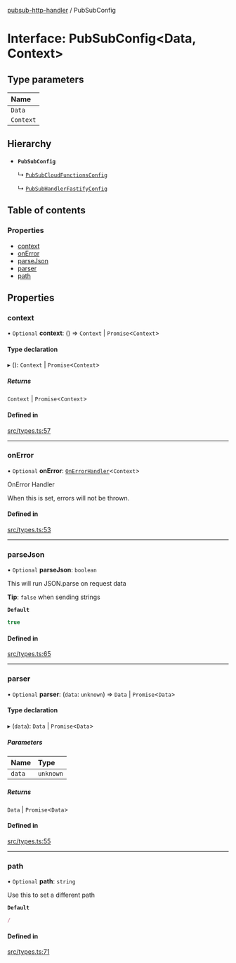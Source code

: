 [pubsub-http-handler](../README.md) / PubSubConfig

# Interface: PubSubConfig<Data, Context\>

## Type parameters

| Name |
| :------ |
| `Data` |
| `Context` |

## Hierarchy

- **`PubSubConfig`**

  ↳ [`PubSubCloudFunctionsConfig`](PubSubCloudFunctionsConfig.md)

  ↳ [`PubSubHandlerFastifyConfig`](PubSubHandlerFastifyConfig.md)

## Table of contents

### Properties

- [context](PubSubConfig.md#context)
- [onError](PubSubConfig.md#onerror)
- [parseJson](PubSubConfig.md#parsejson)
- [parser](PubSubConfig.md#parser)
- [path](PubSubConfig.md#path)

## Properties

### context

• `Optional` **context**: () => `Context` \| `Promise`<`Context`\>

#### Type declaration

▸ (): `Context` \| `Promise`<`Context`\>

##### Returns

`Context` \| `Promise`<`Context`\>

#### Defined in

[src/types.ts:57](https://github.com/simenandre/pubsub-http-handler/blob/main/src/types.ts#L57)

___

### onError

• `Optional` **onError**: [`OnErrorHandler`](../README.md#onerrorhandler)<`Context`\>

OnError Handler

When this is set, errors will not be
thrown.

#### Defined in

[src/types.ts:53](https://github.com/simenandre/pubsub-http-handler/blob/main/src/types.ts#L53)

___

### parseJson

• `Optional` **parseJson**: `boolean`

This will run JSON.parse on request data

**Tip**: `false` when sending strings

**`Default`**

```ts
true
```

#### Defined in

[src/types.ts:65](https://github.com/simenandre/pubsub-http-handler/blob/main/src/types.ts#L65)

___

### parser

• `Optional` **parser**: (`data`: `unknown`) => `Data` \| `Promise`<`Data`\>

#### Type declaration

▸ (`data`): `Data` \| `Promise`<`Data`\>

##### Parameters

| Name | Type |
| :------ | :------ |
| `data` | `unknown` |

##### Returns

`Data` \| `Promise`<`Data`\>

#### Defined in

[src/types.ts:55](https://github.com/simenandre/pubsub-http-handler/blob/main/src/types.ts#L55)

___

### path

• `Optional` **path**: `string`

Use this to set a different path

**`Default`**

```ts
/
```

#### Defined in

[src/types.ts:71](https://github.com/simenandre/pubsub-http-handler/blob/main/src/types.ts#L71)
